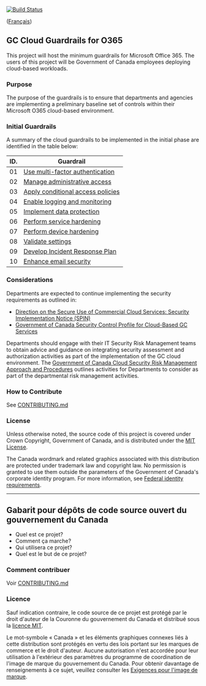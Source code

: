 [![Build Status](https://travis-ci.org/canada-ca/template-gabarit.svg?branch=master)](https://travis-ci.org/canada-ca/template-gabarit)

([Français](#gabarit-pour-dépôts-de-code-source-ouvert-du-gouvernement-du-canada))

## GC Cloud Guardrails for O365

This project will host the minimum guardrails for Microsoft Office 365. The users of this project will be Government of Canada employees deploying cloud-based workloads.

### Purpose

The purpose of the guardrails is to ensure that departments and agencies are implementing a preliminary baseline set of controls within their Microsoft O365 cloud-based environment. 

### Initial Guardrails

A summary of the cloud guardrails to be implemented in the initial phase are identified in the table below:

| ID. | Guardrail |
| --- | --- |
| 01 | [Use multi-factor authentication](EN/01_Use-MFA.md) |
| 02 | [Manage administrative access](EN/02_Manage-Admin-Access.md) |
| 03 | [Apply conditional access policies](EN/03_Apply-Conditional-Access.md) |
| 04 | [Enable logging and monitoring](EN/04_Enable-Logging-and-Monitoring.md) |
| 05 | [Implement data protection](EN/05_Implement-Data-Protection.md) |
| 06 | [Perform service hardening](EN/06_Perform-Service-Hardening.md) |
| 07 | [Perform device hardening](EN/07_Perform-Device-Hardening.md) |
| 08 | [Validate settings](EN/08_Validate-Settings.md) |
| 09 | [Develop Incident Response Plan](EN/09_Develop-IR-Plan.md) |
| 10 | [Enhance email security](EN/10_Enhance-Email-Security.md) |

### Considerations

Departments are expected to continue implementing the security requirements as outlined in:

* [Direction on the Secure Use of Commercial Cloud Services: Security Implementation Notice (SPIN)](https://www.canada.ca/en/government/system/digital-government/modern-emerging-technologies/direction-secure-use-commercial-cloud-services-spin.html)
* [Government of Canada Security Control Profile for Cloud-Based GC Services](https://www.canada.ca/en/government/system/digital-government/modern-emerging-technologies/cloud-services/government-canada-security-control-profile-cloud-based-it-services.html)

Departments should engage with their IT Security Risk Management teams to obtain advice and guidance on integrating security assessment and authorization activities as part of the implementation of the GC cloud environment. The [Government of Canada Cloud Security Risk Management Approach and Procedures](https://www.canada.ca/en/government/system/digital-government/modern-emerging-technologies/cloud-services/cloud-security-risk-management-approach-procedures.html) outlines activities for Departments to consider as part of the departmental risk management activities.

### How to Contribute

See [CONTRIBUTING.md](CONTRIBUTING.md)

### License

Unless otherwise noted, the source code of this project is covered under Crown Copyright, Government of Canada, and is distributed under the [MIT License](LICENSE).

The Canada wordmark and related graphics associated with this distribution are protected under trademark law and copyright law. No permission is granted to use them outside the parameters of the Government of Canada's corporate identity program. For more information, see [Federal identity requirements](https://www.canada.ca/en/treasury-board-secretariat/topics/government-communications/federal-identity-requirements.html).

______________________

## Gabarit pour dépôts de code source ouvert du gouvernement du Canada

- Quel est ce projet?
- Comment ça marche?
- Qui utilisera ce projet?
- Quel est le but de ce projet?

### Comment contribuer

Voir [CONTRIBUTING.md](CONTRIBUTING.md)

### Licence

Sauf indication contraire, le code source de ce projet est protégé par le droit d'auteur de la Couronne du gouvernement du Canada et distribué sous la [licence MIT](LICENSE).

Le mot-symbole « Canada » et les éléments graphiques connexes liés à cette distribution sont protégés en vertu des lois portant sur les marques de commerce et le droit d'auteur. Aucune autorisation n'est accordée pour leur utilisation à l'extérieur des paramètres du programme de coordination de l'image de marque du gouvernement du Canada. Pour obtenir davantage de renseignements à ce sujet, veuillez consulter les [Exigences pour l'image de marque](https://www.canada.ca/fr/secretariat-conseil-tresor/sujets/communications-gouvernementales/exigences-image-marque.html).

